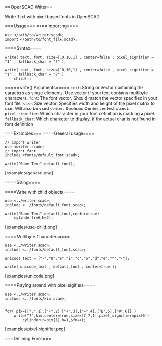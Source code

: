 ==OpenSCAD Writer==

Write Text with pixel based fonts in OpenSCAD.

===Usage===
====Importing====
```
use </path/to/writer.scad>;
import </path/to/font_file.scad>;
```

====Syntax====
```
write( text, font, size=[10,10,1] , center=false , pixel_signifier = "1" , fallback_char = "?" );
```

```
write( text, font, size=[10,10,1] , center=false , pixel_signifier = "1" , fallback_char = "?" )
	child();
```

=====write() Arguments=====
`text`: String or Vector containing the caracters as single elements. Use vector if your text contains multibyte characters.
`font`: The font vector. Should match the vector specified in yout font file.
`size`: Size vector. Specifies width and height of the pixel matrix to use. Will also be used 
`center`: Boolean. Center the text object.
`pixel_signifier`: Which character in your font definition is marking a pixel.
`fallback_char`: Which character to display, if the actual char is not found in font definition

===Examples===
====General usage====
```
// import writer
use <writer.scad>;
// import font
include <fonts/default_font.scad>;

write("Some Text",default_font);
```
[examples/general.png]

====Sizing====


====Write with child objects====
```
use <../writer.scad>;
include <../fonts/default_font.scad>;

write("Some Text",default_font,center=true)
	cylinder(r=6,h=2);
```
[examples/use-child.png]

====Multibyte Characters====
```
use <../writer.scad>;
include <../fonts/default_font.scad>;

unicode_text = ["›","U","n","i","c","o","d","e","™","‹"];

write( unicode_text , default_font , center=true );
```
[examples/unicode.png]

====Playing around with pixel sigifiers====
```
use <../writer.scad>;
include <../fonts/kim.scad>;


for( pix=[[".",1],["-",2],["+",3],["=",4],["E",5],["#",6]] )
	write("?",kim,center=true,size=[7,7,1],pixel_signifier=pix[0])
		cylinder(r=pix[1],h=1,$fn=4);
```
[examples/pixel-signifier.png]



===Defining Fonts===

